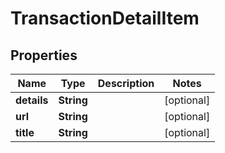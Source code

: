 # TransactionDetailItem

## Properties
Name | Type | Description | Notes
------------ | ------------- | ------------- | -------------
**details** | **String** |  |  [optional]
**url** | **String** |  |  [optional]
**title** | **String** |  |  [optional]
